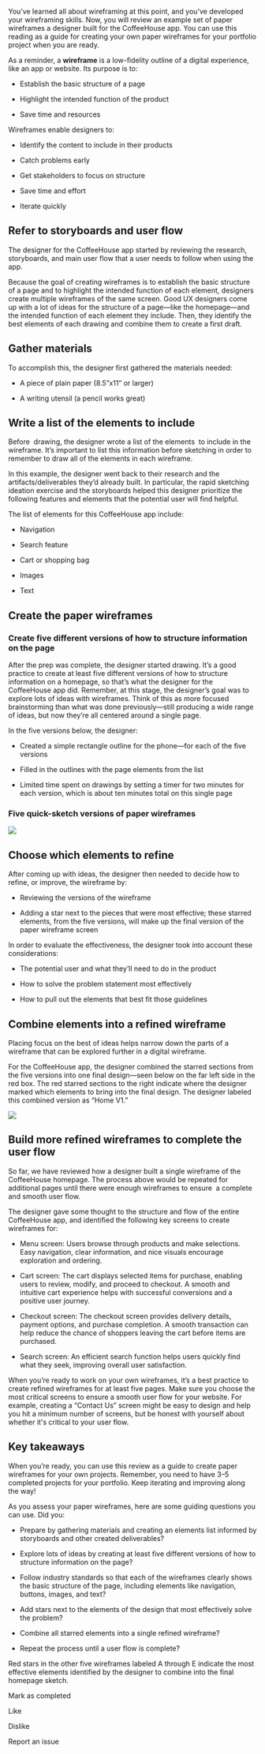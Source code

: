 


You’ve learned all about wireframing at this point, and you’ve developed your wireframing skills. Now, you will review an example set of paper wireframes a designer built for the CoffeeHouse app. You can use this reading as a guide for creating your own paper wireframes for your portfolio project when you are ready.

As a reminder, a **wireframe** is a low-fidelity outline of a digital experience, like an app or website. Its purpose is to:

- Establish the basic structure of a page
    
- Highlight the intended function of the product
    
- Save time and resources
    

Wireframes enable designers to:

- Identify the content to include in their products
    
- Catch problems early
    
- Get stakeholders to focus on structure
    
- Save time and effort
    
- Iterate quickly
    

## Refer to storyboards and user flow

The designer for the CoffeeHouse app started by reviewing the research, storyboards, and main user flow that a user needs to follow when using the app. 

Because the goal of creating wireframes is to establish the basic structure of a page and to highlight the intended function of each element, designers create multiple wireframes of the same screen. Good UX designers come up with a lot of ideas for the structure of a page—like the homepage—and the intended function of each element they include. Then, they identify the best elements of each drawing and combine them to create a first draft. 

## Gather materials

To accomplish this, the designer first gathered the materials needed:

- A piece of plain paper (8.5”x11” or larger)
    
- A writing utensil (a pencil works great)
    

## Write a list of the elements to include

Before  drawing, the designer wrote a list of the elements  to include in the wireframe. It’s important to list this information before sketching in order to remember to draw all of the elements in each wireframe. 

In this example, the designer went back to their research and the artifacts/deliverables they’d already built. In particular, the rapid sketching ideation exercise and the storyboards helped this designer prioritize the following features and elements that the potential user will find helpful.

The list of elements for this CoffeeHouse app include: 

- Navigation
    
- Search feature
    
- Cart or shopping bag
    
- Images
    
- Text
    

## Create the paper wireframes

### Create five different versions of how to structure information on the page

After the prep was complete, the designer started drawing. It’s a good practice to create at least five different versions of how to structure information on a homepage, so that’s what the designer for the CoffeeHouse app did. Remember, at this stage, the designer’s goal was to explore lots of ideas with wireframes. Think of this as more focused brainstorming than what was done previously—still producing a wide range of ideas, but now they’re all centered around a single page. 

In the five versions below, the designer:

- Created a simple rectangle outline for the phone—for each of the five versions 
    
- Filled in the outlines with the page elements from the list 
    
- Limited time spent on drawings by setting a timer for two minutes for each version, which is about ten minutes total on this single page 
    

### Five quick-sketch versions of paper wireframes

![](https://d3c33hcgiwev3.cloudfront.net/imageAssetProxy.v1/yejzRFzwRzqWkqHoE78Cpg_c6a0dafb6e07424ca93ec6c18ded86f1_SI4Xe1zgSiqkx7xt5iQqEQ_75e39881b8e84b54839e9c83c6176af1_GJkzvDZhSG-0w16ZcSxOhQepT9MPnE5rj-xZ_vLHL9subHxnFpzRIeI1yUddQiW0OvK0zDUg6tYVam9jzkjSOBnT9IL10WjZE6s8vXlEmEUbg0MBCtHRkS4CoIjmTnktm2W_1Sqhl30yb8sJP4WdIKnYrO_mpKmX8QQZBo6ehBe4IEyD_errSkb4YXBf2fqf5NnmHkL3x3USxeUSmD-UT3iY_sIypILTNyOtVg?expiry=1744416000000&hmac=tugYff01J_JcOlJ5IBv-9OJB7L5jSUdO4QsSOApK5Pk)

## Choose which elements to refine

After coming up with ideas, the designer then needed to decide how to refine, or improve, the wireframe by: 

- Reviewing the versions of the wireframe 
    
- Adding a star next to the pieces that were most effective; these starred elements, from the five versions, will make up the final version of the paper wireframe screen
    

In order to evaluate the effectiveness, the designer took into account these considerations:

- The potential user and what they’ll need to do in the product
    
- How to solve the problem statement most effectively
    
- How to pull out the elements that best fit those guidelines
    

## Combine elements into a refined wireframe 

Placing focus on the best of ideas helps narrow down the parts of a wireframe that can be explored further in a digital wireframe. 

For the CoffeeHouse app, the designer combined the starred sections from the five versions into one final design—seen below on the far left side in the red box. The red starred sections to the right indicate where the designer marked which elements to bring into the final design. The designer labeled this combined version as “Home V1.”

![](https://d3c33hcgiwev3.cloudfront.net/imageAssetProxy.v1/1myesah4Tou1s9Gf3085zw_4bf9dac89839438987e26b0fd323e5f1_KVW9mdfoQc6m7hPBc_3dZA_809fbf740fca4b76a2c42be2d23d1ef1_lXK3x0zOdncPdVGDviBpmNX0QFnnNupuN50aUZLiCewiLyq1vJmLpbjQk5jA8MNsGgMmchgjUtzGSMb8dM72K4mEpn1neonmyDNxNoXcRhSxmdGKxn4B6fa9vpkz8fZLdYF_a67MYsleTZi2gdLmzn4lLM1iVfI33AFE52ThcY9Ycs2FN20gK6dnMksGXrPM2A39pKUiaS-M9bNYmiOKYWVICuiH4h4jXDDxqw?expiry=1744416000000&hmac=2YFkiTcXDliPyCQvxgKfUrAovj9WYwficiMV4gcAHdM)

## Build more refined wireframes to complete the user flow

So far, we have reviewed how a designer built a single wireframe of the CoffeeHouse homepage. The process above would be repeated for additional pages until there were enough wireframes to ensure  a complete and smooth user flow. 

The designer gave some thought to the structure and flow of the entire CoffeeHouse app, and identified the following key screens to create wireframes for:

- Menu screen: Users browse through products and make selections. Easy navigation, clear information, and nice visuals encourage exploration and ordering.
    
- Cart screen: The cart displays selected items for purchase, enabling users to review, modify, and proceed to checkout. A smooth and intuitive cart experience helps with successful conversions and a positive user journey.
    
- Checkout screen: The checkout screen provides delivery details, payment options, and purchase completion. A smooth transaction can help reduce the chance of shoppers leaving the cart before items are purchased.
    
- Search screen: An efficient search function helps users quickly find what they seek, improving overall user satisfaction.
    

When you’re ready to work on your own wireframes, it’s a best practice to create refined wireframes for at least five pages. Make sure you choose the most critical screens to ensure a smooth user flow for your website. For example, creating a “Contact Us” screen might be easy to design and help you hit a minimum number of screens, but be honest with yourself about whether it's critical to your user flow. 

## Key takeaways

When you’re ready, you can use this review as a guide to create paper wireframes for your own projects. Remember, you need to have 3–5 completed projects for your portfolio. Keep iterating and improving along the way! 

As you assess your paper wireframes, here are some guiding questions you can use. Did you:

- Prepare by gathering materials and creating an elements list informed by storyboards and other created deliverables?
    
- Explore lots of ideas by creating at least five different versions of how to structure information on the page?
    
- Follow industry standards so that each of the wireframes clearly shows the basic structure of the page, including elements like navigation, buttons, images, and text?
    
- Add stars next to the elements of the design that most effectively solve the problem?
    
- Combine all starred elements into a single refined wireframe?
    
- Repeat the process until a user flow is complete?
    

Red stars in the other five wireframes labeled A through E indicate the most effective elements identified by the designer to combine into the final homepage sketch. 

Mark as completed

Like

Dislike

Report an issue